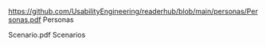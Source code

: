 https://github.com/UsabilityEngineering/readerhub/blob/main/personas/Personas.pdf Personas



Scenario.pdf Scenarios
